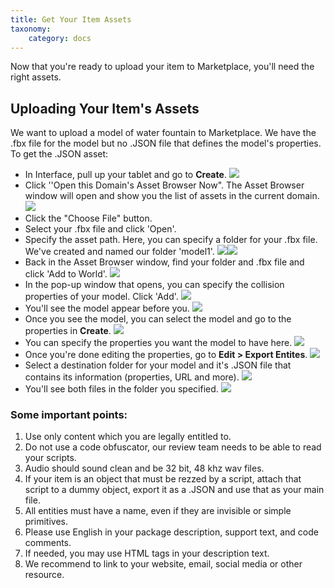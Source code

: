 ```yaml
---
title: Get Your Item Assets
taxonomy:
    category: docs
---
```


Now that you're ready to upload your item to Marketplace, you'll need the right assets.  

## Uploading Your Item's Assets

We want to upload a model of water fountain to Marketplace. We have the .fbx file for the model but no .JSON file that defines the model's properties. To get the .JSON asset:

- In Interface, pull up your tablet and go to **Create**. ![](scr4.PNG)
- Click ''Open this Domain's Asset Browser Now". The Asset Browser window will open and show you the list of assets in the current domain. ![](scr5.PNG)
- Click the "Choose File" button. 
- Select your .fbx file and click 'Open'.
- Specify the asset path. Here, you can specify a folder for your .fbx file. We've created and named our folder 'model1'. ![](scr8.PNG)![](scr9.PNG)
- Back in the Asset Browser window, find your folder and .fbx file and click 'Add to World'. ![](scr10.PNG)
- In the pop-up window that opens, you can specify the collision properties of your model. Click 'Add'. ![](scr11.PNG)
- You'll see the model appear before you. ![](scr12.PNG)
- Once you see the model, you can select the model and go to the properties in **Create**. ![](scr13.PNG)
- You can specify the properties you want the model to have here. ![](scr14.PNG)
- Once you're done editing the properties, go to **Edit > Export Entites**. ![](scr15.PNG)
- Select a destination folder for your model and it's .JSON file that contains its information (properties, URL and more). ![](scr16.PNG)
- You'll see both files in the folder you specified. ![](scr17.PNG)

### Some important points:
1. Use only content which you are legally entitled to. 
2. Do not use a code obfuscator, our review team needs to be able to read your scripts.
3. Audio should sound clean and be 32 bit, 48 khz wav files.
4. If your item is an object that must be rezzed by a script, attach that script to a dummy object, export it as a .JSON and use that as your main file.
5. All entities must have a name, even if they are invisible or simple primitives.
6. Please use English in your package description, support text, and code comments.
7. If needed, you may use HTML tags in your description text.
8. We recommend to link to your website, email, social media or other resource.
